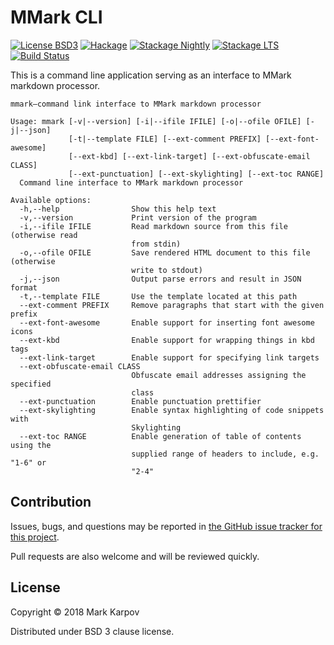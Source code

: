 # MMark CLI

[![License BSD3](https://img.shields.io/badge/license-BSD3-brightgreen.svg)](http://opensource.org/licenses/BSD-3-Clause)
[![Hackage](https://img.shields.io/hackage/v/mmark-cli.svg?style=flat)](https://hackage.haskell.org/package/mmark-cli)
[![Stackage Nightly](http://stackage.org/package/mmark-cli/badge/nightly)](http://stackage.org/nightly/package/mmark-cli)
[![Stackage LTS](http://stackage.org/package/mmark-cli/badge/lts)](http://stackage.org/lts/package/mmark-cli)
[![Build Status](https://travis-ci.org/mmark-md/mmark-cli.svg?branch=master)](https://travis-ci.org/mmark-md/mmark-cli)

This is a command line application serving as an interface to MMark markdown
processor.

```
mmark—command link interface to MMark markdown processor

Usage: mmark [-v|--version] [-i|--ifile IFILE] [-o|--ofile OFILE] [-j|--json]
             [-t|--template FILE] [--ext-comment PREFIX] [--ext-font-awesome]
             [--ext-kbd] [--ext-link-target] [--ext-obfuscate-email CLASS]
             [--ext-punctuation] [--ext-skylighting] [--ext-toc RANGE]
  Command line interface to MMark markdown processor

Available options:
  -h,--help                Show this help text
  -v,--version             Print version of the program
  -i,--ifile IFILE         Read markdown source from this file (otherwise read
                           from stdin)
  -o,--ofile OFILE         Save rendered HTML document to this file (otherwise
                           write to stdout)
  -j,--json                Output parse errors and result in JSON format
  -t,--template FILE       Use the template located at this path
  --ext-comment PREFIX     Remove paragraphs that start with the given prefix
  --ext-font-awesome       Enable support for inserting font awesome icons
  --ext-kbd                Enable support for wrapping things in kbd tags
  --ext-link-target        Enable support for specifying link targets
  --ext-obfuscate-email CLASS
                           Obfuscate email addresses assigning the specified
                           class
  --ext-punctuation        Enable punctuation prettifier
  --ext-skylighting        Enable syntax highlighting of code snippets with
                           Skylighting
  --ext-toc RANGE          Enable generation of table of contents using the
                           supplied range of headers to include, e.g. "1-6" or
                           "2-4"
```

## Contribution

Issues, bugs, and questions may be reported in [the GitHub issue tracker for
this project](https://github.com/mmark-md/mmark-cli/issues).

Pull requests are also welcome and will be reviewed quickly.

## License

Copyright © 2018 Mark Karpov

Distributed under BSD 3 clause license.
